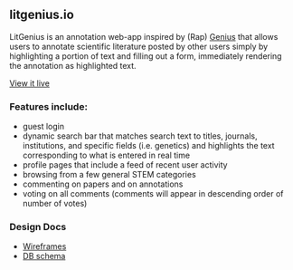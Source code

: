 ## litgenius.io

LitGenius is an annotation web-app inspired by (Rap) [Genius][genius] that allows users to annotate scientific literature posted by other users simply by highlighting a portion of text and filling out a form, immediately rendering the annotation as highlighted text.

[View it live][heroku]

[heroku]: http://litgenius.io/
[genius]: http://genius.com

### Features include:

- guest login
- dynamic search bar that matches search text to titles, journals, institutions, and specific fields (i.e. genetics) and highlights the text corresponding to what is entered in real time
- profile pages that include a feed of recent user activity
- browsing from a few general STEM categories
- commenting on papers and on annotations
- voting on all comments (comments will appear in descending order of number of votes)

### Design Docs
* [Wireframes][views]
* [DB schema][schema]

[views]: ./docs/views.md
[schema]: ./docs/schema.md
